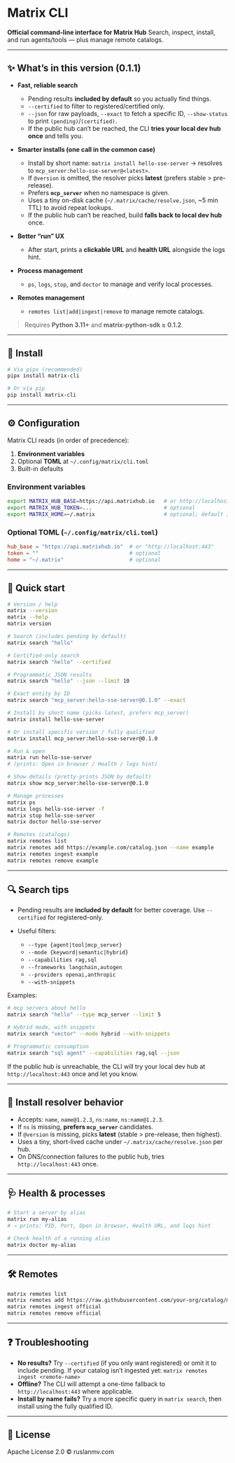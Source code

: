 
# Matrix CLI

**Official command-line interface for Matrix Hub**
Search, inspect, install, and run agents/tools — plus manage remote catalogs.

---

## ✨ What’s in this version (0.1.1)

* **Fast, reliable search**

  * Pending results **included by default** so you actually find things.
  * `--certified` to filter to registered/certified only.
  * `--json` for raw payloads, `--exact` to fetch a specific ID, `--show-status` to print `(pending)`/`(certified)`.
  * If the public hub can’t be reached, the CLI **tries your local dev hub once** and tells you.

* **Smarter installs (one call in the common case)**

  * Install by short name: `matrix install hello-sse-server` → resolves to `mcp_server:hello-sse-server@<latest>`.
  * If `@version` is omitted, the resolver picks **latest** (prefers stable > pre-release).
  * Prefers **`mcp_server`** when no namespace is given.
  * Uses a tiny on-disk cache (`~/.matrix/cache/resolve.json`, \~5 min TTL) to avoid repeat lookups.
  * If the public hub can’t be reached, build **falls back to local dev hub** once.

* **Better “run” UX**

  * After start, prints a **clickable URL** and **health URL** alongside the logs hint.

* **Process management**

  * `ps`, `logs`, `stop`, and `doctor` to manage and verify local processes.

* **Remotes management**

  * `remotes list|add|ingest|remove` to manage remote catalogs.

> Requires **Python 3.11+** and **matrix-python-sdk ≥ 0.1.2**.

---

## 🔧 Install

```bash
# Via pipx (recommended)
pipx install matrix-cli

# Or via pip
pip install matrix-cli
```

---

## ⚙️ Configuration

Matrix CLI reads (in order of precedence):

1. **Environment variables**
2. Optional **TOML** at `~/.config/matrix/cli.toml`
3. Built-in defaults

### Environment variables

```bash
export MATRIX_HUB_BASE=https://api.matrixhub.io   # or http://localhost:443
export MATRIX_HUB_TOKEN=...                       # optional
export MATRIX_HOME=~/.matrix                      # optional; default is ~/.matrix
```

### Optional TOML (`~/.config/matrix/cli.toml`)

```toml
hub_base = "https://api.matrixhub.io"  # or "http://localhost:443"
token = ""                             # optional
home = "~/.matrix"                     # optional
```

---

## 🚀 Quick start

```bash
# Version / help
matrix --version
matrix --help
matrix version

# Search (includes pending by default)
matrix search "hello"

# Certified-only search
matrix search "hello" --certified

# Programmatic JSON results
matrix search "hello" --json --limit 10

# Exact entity by ID
matrix search "mcp_server:hello-sse-server@0.1.0" --exact

# Install by short name (picks latest, prefers mcp_server)
matrix install hello-sse-server

# Or install specific version / fully qualified
matrix install mcp_server:hello-sse-server@0.1.0

# Run & open
matrix run hello-sse-server
# (prints: Open in browser / Health / logs hint)

# Show details (pretty-prints JSON by default)
matrix show mcp_server:hello-sse-server@0.1.0

# Manage processes
matrix ps
matrix logs hello-sse-server -f
matrix stop hello-sse-server
matrix doctor hello-sse-server

# Remotes (catalogs)
matrix remotes list
matrix remotes add https://example.com/catalog.json --name example
matrix remotes ingest example
matrix remotes remove example
```

---

## 🔍 Search tips

* Pending results are **included by default** for better coverage. Use `--certified` for registered-only.
* Useful filters:

  * `--type {agent|tool|mcp_server}`
  * `--mode {keyword|semantic|hybrid}`
  * `--capabilities rag,sql`
  * `--frameworks langchain,autogen`
  * `--providers openai,anthropic`
  * `--with-snippets`

Examples:

```bash
# mcp servers about hello
matrix search "hello" --type mcp_server --limit 5

# Hybrid mode, with snippets
matrix search "vector" --mode hybrid --with-snippets

# Programmatic consumption
matrix search "sql agent" --capabilities rag,sql --json
```

If the public hub is unreachable, the CLI will try your local dev hub at `http://localhost:443` once and let you know.

---

## 🧠 Install resolver behavior

* Accepts: `name`, `name@1.2.3`, `ns:name`, `ns:name@1.2.3`.
* If `ns` is missing, **prefers `mcp_server`** candidates.
* If `@version` is missing, picks **latest** (stable > pre-release, then highest).
* Uses a tiny, short-lived cache under `~/.matrix/cache/resolve.json` per hub.
* On DNS/connection failures to the public hub, tries `http://localhost:443` once.

---

## 🩺 Health & processes

```bash
# Start a server by alias
matrix run my-alias
# → prints: PID, Port, Open in browser, Health URL, and logs hint

# Check health of a running alias
matrix doctor my-alias
```

---

## 🛠️ Remotes

```bash
matrix remotes list
matrix remotes add https://raw.githubusercontent.com/your-org/catalog/main/index.json --name official
matrix remotes ingest official
matrix remotes remove official
```

---

## ❓ Troubleshooting

* **No results?** Try `--certified` (if you only want registered) or omit it to include pending.
  If your catalog isn’t ingested yet:
  `matrix remotes ingest <remote-name>`
* **Offline?** The CLI will attempt a one-time fallback to `http://localhost:443` where applicable.
* **Install by name fails?** Try a more specific query in `matrix search`, then install using the fully qualified ID.

---

## 📄 License

Apache License 2.0 © ruslanmv.com

